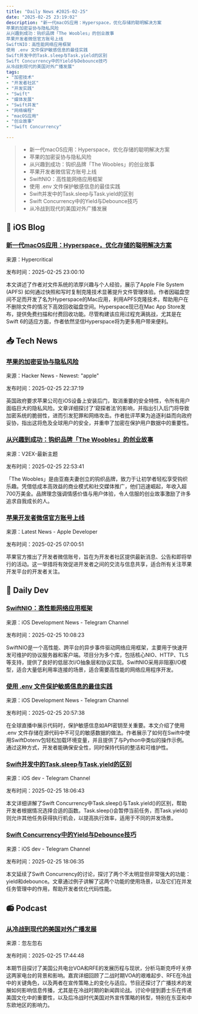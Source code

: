 ```yaml
---
title: "Daily News #2025-02-25"
date: "2025-02-25 23:19:02"
description: "新一代macOS应用：Hyperspace，优化存储的聪明解决方案
苹果的加密妥协与隐私风险
从兴趣到成功：钩织品牌「The Woobles」的创业故事
苹果开发者微信官方账号上线
SwiftNIO：高性能网络应用框架
使用 .env 文件保护敏感信息的最佳实践
Swift并发中的Task.sleep与Task.yield的区别
Swift Concurrency中的Yield与Debounce技巧
从冷战到现代的美国对外广播发展"
tags: 
- "加密技术"
- "开发者社区"
- "开发实践"
- "Swift"
- "媒体发展"
- "Swift并发"
- "网络编程"
- "macOS应用"
- "创业故事"
- "Swift Concurrency"

---
```


> - 新一代macOS应用：Hyperspace，优化存储的聪明解决方案
> - 苹果的加密妥协与隐私风险
> - 从兴趣到成功：钩织品牌「The Woobles」的创业故事
> - 苹果开发者微信官方账号上线
> - SwiftNIO：高性能网络应用框架
> - 使用 .env 文件保护敏感信息的最佳实践
> - Swift并发中的Task.sleep与Task.yield的区别
> - Swift Concurrency中的Yield与Debounce技巧
> - 从冷战到现代的美国对外广播发展

## 🍎 iOS Blog

### [新一代macOS应用：Hyperspace，优化存储的聪明解决方案](http://hypercritical.co/2025/02/25/hyperspace)

来源：Hypercritical

发布时间：2025-02-25 23:00:10

本文讲述了作者对文件系统的浓厚兴趣与个人经验，展示了Apple File System (APFS) 如何通过快照和写时复制克隆技术显著提升文件管理体验。作者因磁盘空间不足而开发了名为Hyperspace的Mac应用，利用APFS克隆技术，帮助用户在不删除文件的情况下高效回收磁盘空间。Hyperspace现已在Mac App Store发布，提供免费扫描和付费回收功能。尽管构建该应用过程充满挑战，尤其是在Swift 6的适应方面，作者依然坚信Hyperspace将为更多用户带来便利。

## 📥 Tech News

### [苹果的加密妥协与隐私风险](https://pluralistic.net/2025/02/25/sneak-and-peek/#pavel-chekov)

来源：Hacker News - Newest: "apple"

发布时间：2025-02-25 22:37:19

英国政府要求苹果公司在iOS设备上安装后门，取消重要的安全特性，令所有用户面临巨大的隐私风险。文章详细探讨了‘窥探者法’的影响，并指出引入后门将导致加密系统的脆弱性，进而引发犯罪和网络攻击。作者批评苹果为追逐利益而向政府妥协，指出这将危及全球用户的安全，并重申了加密在保护用户数据中的重要性。

### [从兴趣到成功：钩织品牌「The Woobles」的创业故事](https://www.v2ex.com/t/1114211)

来源：V2EX-最新主题

发布时间：2025-02-25 22:53:41

「The Woobles」是由亚裔夫妻创立的钩织品牌，致力于让初学者轻松享受钩织乐趣。凭借低成本高效益的商业模式和社交媒体推广，他们迅速崛起，年收入超700万美金。品牌理念强调情感价值与用户体验，令人信服的创业故事激励了许多追求自我成长的人。

### [苹果开发者微信官方账号上线](https://developer.apple.com/news/?id=hibq7a48)

来源：Latest News - Apple Developer

发布时间：2025-02-25 07:00:51

苹果官方推出了开发者微信账号，旨在为开发者社区提供最新消息、公告和即将举行的活动。这一举措将有效促进开发者之间的交流与信息共享，适合所有关注苹果开发平台的开发者关注。

## 💾 Daily Dev

### [SwiftNIO：高性能网络应用框架](https://github.com/apple/swift-nio)

来源：iOS Development News - Telegram Channel

发布时间：2025-02-25 10:08:23

SwiftNIO是一个高性能、跨平台的异步事件驱动网络应用框架，主要用于快速开发可维护的协议服务器和客户端。项目分为多个库，包括核心NIO、HTTP、TLS等支持，提供了良好的低层次I/O抽象层和协议实现。SwiftNIO采用非阻塞I/O模型，适合大量低利用率连接的场景，适合需要高性能的网络应用程序开发。

### [使用 .env 文件保护敏感信息的最佳实践](https://www.cocoanetics.com/2025/02/swift-and-env/)

来源：iOS Development News - Telegram Channel

发布时间：2025-02-25 20:57:38

在全球直播中展示代码时，保护敏感信息如API密钥至关重要。本文介绍了使用 .env 文件存储在源代码中不可见的敏感数据的做法。作者展示了如何在Swift中使用SwiftDotenv包轻松加载环境变量，并且提供了与Python中类似的操作示例。通过这种方式，开发者能确保安全性，同时保持代码的整洁和可维护性。

### [Swift并发中的Task.sleep与Task.yield的区别](https://t.me/iosdevio/5903)

来源：iOS dev - Telegram Channel

发布时间：2025-02-25 18:06:43

本文详细讲解了Swift Concurrency中Task.sleep()与Task.yield()的区别，帮助开发者根据情况选择合适的函数。Task.sleep()会暂停当前任务，而Task.yield()则允许其他任务获得执行机会，以提高执行效率，适用于不同的并发场景。

### [Swift Concurrency中的Yield与Debounce技巧](https://t.me/iosdevio/5901)

来源：iOS dev - Telegram Channel

发布时间：2025-02-25 18:06:35

本文延续了Swift Concurrency的讨论，探讨了两个不太明显但非常强大的功能：yield和debounce。文章通过例子讲解了这两个功能的使用场景，以及它们在并发任务管理中的作用，帮助开发者优化代码性能。

## 📻 Podcast

### [从冷战到现代的美国对外广播发展](https://www.xiaoyuzhoufm.com/episode/67bd8bf805a90dfd0dc0a203)

来源：忽左忽右

发布时间：2025-02-25 17:44:48

本期节目探讨了美国公共电台VOA和RFE的发展历程与现状，分析马斯克呼吁关停这两家电台的背景和影响。嘉宾详细回顾了二战时期VOA的艰难起步、RFE在冷战中的关键角色，以及两者在宣传策略上的变化与适应。节目还探讨了广播技术的发展如何影响信息传播，尤其是在冷战时期的新闻舆论战。讨论中提到爵士乐在传递美国文化中的重要性，以及后冷战时代美国对外宣传策略的转型，特别在东亚和中东欧地区的影响力。
